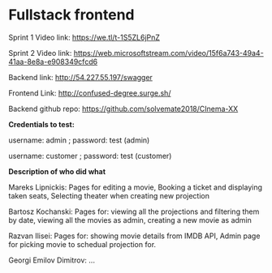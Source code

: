 
# Fullstack frontend

Sprint 1 Video link: https://we.tl/t-1S5ZL6jPnZ

Sprint 2 Video link: https://web.microsoftstream.com/video/15f6a743-49a4-41aa-8e8a-e908349cfcd6



Backend link: http://54.227.55.197/swagger

Frontend Link: http://confused-degree.surge.sh/

Backend github repo: https://github.com/solvemate2018/CInema-XX


**Credentials to test:**

username: admin ;  password: test (admin)

username: customer ; password: test (customer)




**Description of who did what**

Mareks Lipnickis: Pages for editing a movie, Booking a ticket and displaying taken seats, Selecting theater when creating new projection

Bartosz Kochanski: Pages for: viewing all the projections and filtering them by date, viewing all the movies as admin, creating a new movie as admin

Razvan Ilisei: Pages for: showing movie details from IMDB API, Admin page for picking movie to schedual projection for.

Georgi Emilov Dimitrov: ...

